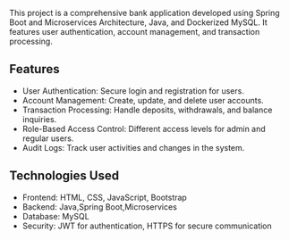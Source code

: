This project is a comprehensive bank application developed using Spring Boot and Microservices Architecture, Java, and Dockerized MySQL. It features user authentication, account management, and transaction processing.

Features
--------
- User Authentication: Secure login and registration for users.
- Account Management: Create, update, and delete user accounts.
- Transaction Processing: Handle deposits, withdrawals, and balance inquiries.
- Role-Based Access Control: Different access levels for admin and regular users.
- Audit Logs: Track user activities and changes in the system.

Technologies Used
-----------------
- Frontend: HTML, CSS, JavaScript, Bootstrap
- Backend: Java,Spring Boot,Microservices
- Database: MySQL
- Security: JWT for authentication, HTTPS for secure communication
